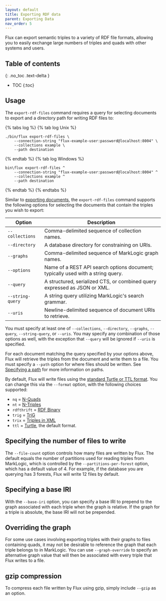 ```yaml
---
layout: default
title: Exporting RDF data
parent: Exporting Data
nav_order: 5
---
```


Flux can export semantic triples to a variety of RDF file formats, allowing you to easily exchange large numbers of 
triples and quads with other systems and users. 

## Table of contents
{: .no_toc .text-delta }

- TOC 
{:toc}

## Usage

The `export-rdf-files` command requires a query for selecting documents to export and a directory path for writing
RDF files to:

{% tabs log %}
{% tab log Unix %}
```
./bin/flux export-rdf-files \
    --connection-string "flux-example-user:password@localhost:8004" \
    --collections example \
    --path destination
```
{% endtab %}
{% tab log Windows %}
```
bin\flux export-rdf-files ^
    --connection-string "flux-example-user:password@localhost:8004" ^
    --collections example ^
    --path destination
```
{% endtab %}
{% endtabs %}

Similar to [exporting documents](export-documents.md), the `export-rdf-files` command supports the following 
options for selecting the documents that contain the triples you wish to export:

| Option | Description | 
| --- |--- |
| `--collections` | Comma-delimited sequence of collection names. |
| `--directory` | A database directory for constraining on URIs. |
| `--graphs` | Comma-delimited sequence of MarkLogic graph names. |
| `--options` | Name of a REST API search options document; typically used with a string query. |
| `--query` | A structured, serialized CTS, or combined query expressed as JSON or XML. |
| `--string-query` | A string query utilizing MarkLogic's search grammar. |
| `--uris` | Newline-delimited sequence of document URIs to retrieve.  |

You must specify at least one of `--collections`, `--directory`, `--graphs`, `--query`, `--string-query`, or `--uris`. 
You may specify any combination of those options as well, with the exception that `--query` will be ignored 
if `--uris` is specified.

For each document matching the query specified by your options above, Flux will retrieve the triples from the document 
and write them to a file. You must specify a `--path` option for where files should be written. See 
[Specifying a path](specifying-path.md) for more information on paths.

By default, Flux will write files using the [standard Turtle or TTL format](https://www.w3.org/TR/turtle/). You can 
change this via the `--format` option, with the following choices supported:

- `nq` = [N-Quads](https://www.w3.org/TR/n-quads/)
- `nt` = [N-Triples](https://en.wikipedia.org/wiki/N-Triples)
- `rdfthrift` = [RDF Binary](https://afs.github.io/rdf-thrift/)
- `trig` = [TriG](https://www.w3.org/TR/trig/)
- `trix` = [Triples in XML](https://en.wikipedia.org/wiki/TriX_(serialization_format))
- `ttl` = [Turtle](https://www.w3.org/TR/turtle/), the default format.

## Specifying the number of files to write

The `--file-count` option controls how many files are written by Flux. The default equals the number of partitions 
used for reading triples from MarkLogic, which is controlled by the `--partitions-per-forest` option, which has a 
default value of 4. For example, if the database you are querying has 3 forests, Flux will write 12 files by default.

## Specifying a base IRI

With the `--base-iri` option, you can specify a base IRI to prepend to the graph associated with each triple when 
the graph is relative. If the graph for a triple is absolute, the base IRI will not be prepended. 

## Overriding the graph

For some use cases involving exporting triples with their graphs to files containing quads, it may not be desirable to
reference the graph that each triple belongs to in MarkLogic. You can use `--graph-override` to specify an alternative
graph value that will then be associated with every triple that Flux writes to a file. 

## gzip compression

To compress each file written by Flux using gzip, simply include `--gzip` as an option.
